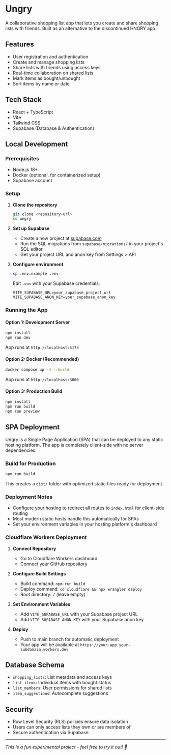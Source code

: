 # Ungry

A collaborative shopping list app that lets you create and share shopping lists with friends. Built as an alternative to the discontinued HNGRY app.

## Features
- User registration and authentication
- Create and manage shopping lists
- Share lists with friends using access keys
- Real-time collaboration on shared lists
- Mark items as bought/unbought
- Sort items by name or date

## Tech Stack
- React + TypeScript
- Vite
- Tailwind CSS
- Supabase (Database & Authentication)

## Local Development

### Prerequisites
- Node.js 18+
- Docker (optional, for containerized setup)
- Supabase account

### Setup

1. **Clone the repository**
   ```bash
   git clone <repository-url>
   cd ungry
   ```

2. **Set up Supabase**
   - Create a new project at [supabase.com](https://supabase.com)
   - Run the SQL migrations from `supabase/migrations/` in your project's SQL editor
   - Get your project URL and anon key from Settings > API

3. **Configure environment**
   ```bash
   cp .env.example .env
   ```
   Edit `.env` with your Supabase credentials:
   ```
   VITE_SUPABASE_URL=your_supabase_project_url
   VITE_SUPABASE_ANON_KEY=your_supabase_anon_key
   ```

### Running the App

#### Option 1: Development Server
```bash
npm install
npm run dev
```
App runs at `http://localhost:5173`

#### Option 2: Docker (Recommended)
```bash
docker compose up -d --build
```
App runs at `http://localhost:3000`

#### Option 3: Production Build
```bash
npm install
npm run build
npm run preview
```

## SPA Deployment

Ungry is a Single Page Application (SPA) that can be deployed to any static hosting platform. The app is completely client-side with no server dependencies.

### Build for Production
```bash
npm run build
```
This creates a `dist/` folder with optimized static files ready for deployment.

### Deployment Notes
- Configure your hosting to redirect all routes to `index.html` for client-side routing
- Most modern static hosts handle this automatically for SPAs
- Set your environment variables in your hosting platform's dashboard

### Cloudflare Workers Deployment

1. **Connect Repository**
   - Go to Cloudflare Workers dashboard
   - Connect your GitHub repository

2. **Configure Build Settings**
   - Build command: `npm run build`
   - Deploy command: `cd cloudflare && npx wrangler deploy`
   - Root directory: `/` (leave empty)

3. **Set Environment Variables**
   - Add `VITE_SUPABASE_URL` with your Supabase project URL
   - Add `VITE_SUPABASE_ANON_KEY` with your Supabase anon key

4. **Deploy**
   - Push to main branch for automatic deployment
   - Your app will be available at `https://your-app.your-subdomain.workers.dev`

## Database Schema
- `shopping_lists`: List metadata and access keys
- `list_items`: Individual items with bought status
- `list_members`: User permissions for shared lists
- `item_suggestions`: Autocomplete suggestions

## Security
- Row Level Security (RLS) policies ensure data isolation
- Users can only access lists they own or are members of
- Secure authentication via Supabase

---

*This is a fun experimental project - feel free to try it out! 🚀*
